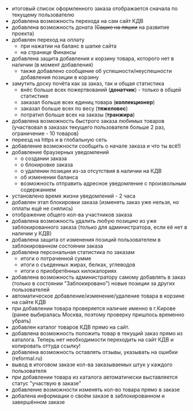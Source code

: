 * итоговый список оформленного заказа отображается сначала по текущему пользователю
* добавлена возможность перехода на сам сайт КДВ
* добавлена возможность доната (~~Сашке на ляшки~~ на развитие проекта)
* добавлен переход на оплату
    * при нажатии на баланс в шапке сайта
    * на странице Финансы
* добавлена защита добавления к корзину товара, которого нет в наличии (в момент добавления)
    * также добавлено сообщение об успешности/неуспешности добавления позиции в корзину
* замутить доску почёта как за заказ, так и общая статистика
    * внёс больше всех пожертвований (**донатчик**) - только в общей статистике
    * заказал больше всех единиц товара (**коллекционер**)
    * заказал больше всех по весу (**тяжеловес**)
    * потратил больше всех на заказы (**транжира**)
* добавлена возможность быстрого заказа любимых товаров (участвовал в заказах текущего пользователя больше 2 раз, ограничение - 10 товаров)
* переезд на https и в глобальную сеть
* добавление возможности сообщить о начале заказа и что ты всё!)
* добавление браузерных уведомлений
    * о создании заказа
    * о блокировке заказа
    * о удалении позиции из-за отсутствия в наличии на КДВ
    * об изменении баланса
    * возможность отправить адресное уведомление с произвольным содержанием
* установлено время жизни уведомлений - 2 часа
* добавлен этап блокировки заказа (изменять заказ уже нельзя, но оплаты ещё не снялись)
* отображение общего кол-ва участников заказа
* добавлена возможность удалить любую позицию из уже заблокированного заказа (только для администратора, если её нет в наличии у КДВ)
* добавлена защита от изменения позиций пользователем в заблокированном состоянии заказа
* добавлена персональная статистика по заказам
    * итоги о потраченной сумме
    * итоги о съеденных жирах, белках, углеводов
    * итоги о приобретённых килокалориях
* добавлена возможность администратору самому добавлять в заказ (только в состоянии "Заблокировано") новые позиции за других пользователей
* автоматическое добавление/изменение/удаление товара в корзине на сайте КДВ
* при добавлении товара проверяется наличие именно в г.Кирове (ранее выбиралась Москва, поэтому проверку пришлось временно убрать)
* добавлен каталог товаров КДВ прямо на сайт.
* добавлена возможность положить товар в текущий заказ прямо из каталога. Теперь нет необходимости переходить на сайт КДВ и копировать оттуда ссылку!
* добавлена возможность оставлять отзывы, указывать на ошибки (reformal.ru)
* вывод в итоговом заказе кол-ва заказываемых штук у каждого пользователя
* при добавлении товара из каталога автоматически выставляется статус "участвую в заказе"
* добавление возможности изменять кол-во товара прямо в заказе
* добалена информации о своём заказе в заблокированном и завершённом заказе
